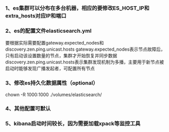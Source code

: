 ### 1、es集群可以分布在多台机器，相应的要修改ES_HOST_IP和extra_hosts对应IP和端口
### 2、es的配置文件elasticsearch.yml
   要根据实际需要配置gateway.expected_nodes和discovery.zen.ping.unicast.hosts
   gateway.expected_nodes表示节点故障后，只有启动该设置数量的节点，集群才开始恢复并同步数据
   discovery.zen.ping.unicast.hosts表示集群发现机制为多播，主要用于新节点被启动时能够发现广播发起者，可配置所有节点
### 3、修改es持久化数据属性（optional）
chown -R 1000:1000 ./volumes/elasticsearch/
### 4、其他配置可默认
### 5、kibana启动时间较长，因为需要加载xpack等监控工具
